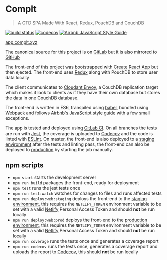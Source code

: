 # Complt

> A GTD SPA Made With React, Redux, PouchDB and CouchDB


[![build status](https://gitlab.com/mitchellhamilton/Complt/badges/master/build.svg)](https://gitlab.com/mitchellhamilton/Complt/commits/master)
[![codecov](https://codecov.io/gl/mitchellhamilton/Complt/branch/master/graph/badge.svg?token=jYe8LvuGPu)](https://codecov.io/gl/mitchellhamilton/Oak)
[![Airbnb JavaScript Style Guide](https://img.shields.io/badge/code%20style-airbnb-brightgreen.svg)](https://github.com/airbnb/javascript)

[app.complt.xyz](https://app.complt.xyz/)

The canonical source for this project is on [GitLab](https://gitlab.com/mitchellhamilton/Complt) but it is also mirrored to [GitHub](https://github.com/mitchellhamilton/Complt)

The front-end of this project was bootstrapped with [Create React App](https://github.com/facebookincubator/create-react-app) but then ejected. The front-end uses [Redux](http://redux.js.org/) along with PouchDB to store user data locally

The client communicates to [Cloudant Envoy](https://github.com/cloudant-labs/envoy), a CouchDB replication target which makes it look to clients as if they have their own database but stores the data in one CouchDB database.

The front-end is written in ES6, transpiled using [babel](https://babeljs.io/), bundled using [Webpack](https://webpack.github.io/) and follows [Airbnb's JavaScript style guide](https://github.com/airbnb/javascript) with a few small exceptions.

The app is tested and deployed using [GitLab CI](https://about.gitlab.com/gitlab-ci/). On all branches the tests are run with [Jest](https://facebook.github.io/jest/), the coverage is uploaded to [Codecov](https://codecov.io/) and the code is linted with [ESLint](http://eslint.org/). On master, the front-end is also deployed to a [staging environment](https://staging.app.complt.xyz/) after the tests and linting pass, the front-end can also be deployed to [production](https://app.complt.xyz/) by starting the job manually.

## npm scripts

* ```npm start``` starts the development server
* ```npm run build``` packages the front-end, ready for deployment
* ```npm test``` runs the jest tests once
* ```npm run test:watch``` watches for changes to files and runs affected tests
* ```npm run deploy:web:staging``` deploys the front-end to the [staging environment](https://staging.app.complt.xyz/), this requires the ```NETLIFY_TOKEN``` environment variable to be set with a valid [Netlify](https://www.netlify.com/) Personal Access Token and should **not** be run locally
* ```npm run deploy:web:prod``` deploys the front-end to the [production environment](https://app.complt.xyz/), this requires the ```NETLIFY_TOKEN``` environment variable to be set with a valid [Netlify](https://www.netlify.com/) Personal Access Token and should **not** be run locally
* ```npm run coverage``` runs the tests once and generates a coverage report
* ```npm run codecov``` runs the tests once, generates a coverage report and uploads the report to [Codecov](https://codecov.io/), this should **not** be run locally
